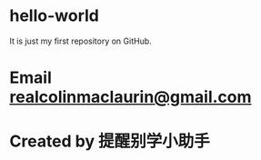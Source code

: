 # hello-world
It is just my first repository on GitHub.

# Email realcolinmaclaurin@gmail.com
# Created by 提醒别学小助手
